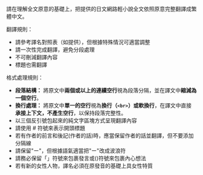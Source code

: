 請在理解全文原意的基礎上，把提供的日文網路輕小說全文依照原意完整翻譯成繁體中文。

翻譯規則：
- 請參考譯名對照表（如提供），但根據特殊情況可適當調整
- 請一次性完成翻譯，避免分段處理
- 不可刪減翻譯內容
- 標題也需翻譯

格式處理規則：
- **段落結構：** 將原文中**兩個或以上的連續空行**視為段落分隔，並在譯文中**縮減為一個空行**。
- **換行處理：** 將原文中**單一的空行**視為**換行（`<br>`）或軟換行**，在譯文中直接**承接上下文，不產生空行**，以保持段落完整性。
- 以三個反引號包起來的純文字區塊方式呈現翻譯內容
- 請使用 # 符號來表示開頭標題
- 若有作者的前言和後記(作者的話)時，應當保留作者的話並翻譯，但不要添加分隔線
- 請保留"ー"，但根據語氣適當把"ー"改成波浪符
- 請務必保留「」符號來包裹發言或()符號來包裹內心想法
- 若有新的女性人物，譯名必須在原發音的基礎上具女性特質